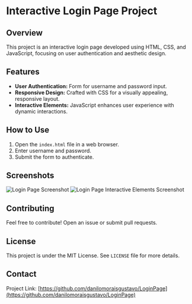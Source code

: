 
# Interactive Login Page Project

## Overview
This project is an interactive login page developed using HTML, CSS, and JavaScript, focusing on user authentication and aesthetic design.

## Features
- **User Authentication:** Form for username and password input.
- **Responsive Design:** Crafted with CSS for a visually appealing, responsive layout.
- **Interactive Elements:** JavaScript enhances user experience with dynamic interactions.

## How to Use
1. Open the `index.html` file in a web browser.
2. Enter username and password.
3. Submit the form to authenticate.

## Screenshots
![Login Page Screenshot](https://media.discordapp.net/attachments/1142524804675682457/1184599163900539022/image.png?ex=658c8ef1&is=657a19f1&hm=04ec017732b4d362493432c95a6d3eb10fe23801824377bb050293916170b688&=&format=webp&quality=lossless&width=1309&height=620)
![Login Page Interactive Elements Screenshot](https://media.discordapp.net/attachments/1142524804675682457/1184599266837155950/image.png?ex=658c8f0a&is=657a1a0a&hm=ac044859cf2230e6dfebd751c6ed031b2c42cf794ad9efd5ee7812d5d55b9086&=&format=webp&quality=lossless&width=1333&height=621)

## Contributing
Feel free to contribute! Open an issue or submit pull requests.

## License
This project is under the MIT License. See `LICENSE` file for more details.

## Contact
Project Link: [https://github.com/danilomoraisgustavo/LoginPage](https://github.com/danilomoraisgustavo/LoginPage)
